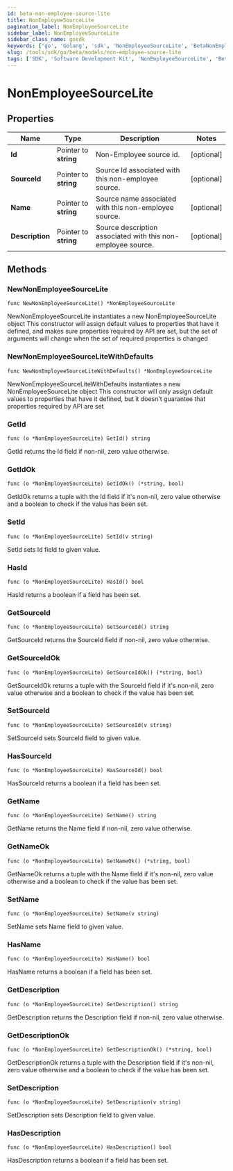 ```yaml
---
id: beta-non-employee-source-lite
title: NonEmployeeSourceLite
pagination_label: NonEmployeeSourceLite
sidebar_label: NonEmployeeSourceLite
sidebar_class_name: gosdk
keywords: ['go', 'Golang', 'sdk', 'NonEmployeeSourceLite', 'BetaNonEmployeeSourceLite'] 
slug: /tools/sdk/go/beta/models/non-employee-source-lite
tags: ['SDK', 'Software Development Kit', 'NonEmployeeSourceLite', 'BetaNonEmployeeSourceLite']
---
```


# NonEmployeeSourceLite

## Properties

Name | Type | Description | Notes
------------ | ------------- | ------------- | -------------
**Id** | Pointer to **string** | Non-Employee source id. | [optional] 
**SourceId** | Pointer to **string** | Source Id associated with this non-employee source. | [optional] 
**Name** | Pointer to **string** | Source name associated with this non-employee source. | [optional] 
**Description** | Pointer to **string** | Source description associated with this non-employee source. | [optional] 

## Methods

### NewNonEmployeeSourceLite

`func NewNonEmployeeSourceLite() *NonEmployeeSourceLite`

NewNonEmployeeSourceLite instantiates a new NonEmployeeSourceLite object
This constructor will assign default values to properties that have it defined,
and makes sure properties required by API are set, but the set of arguments
will change when the set of required properties is changed

### NewNonEmployeeSourceLiteWithDefaults

`func NewNonEmployeeSourceLiteWithDefaults() *NonEmployeeSourceLite`

NewNonEmployeeSourceLiteWithDefaults instantiates a new NonEmployeeSourceLite object
This constructor will only assign default values to properties that have it defined,
but it doesn't guarantee that properties required by API are set

### GetId

`func (o *NonEmployeeSourceLite) GetId() string`

GetId returns the Id field if non-nil, zero value otherwise.

### GetIdOk

`func (o *NonEmployeeSourceLite) GetIdOk() (*string, bool)`

GetIdOk returns a tuple with the Id field if it's non-nil, zero value otherwise
and a boolean to check if the value has been set.

### SetId

`func (o *NonEmployeeSourceLite) SetId(v string)`

SetId sets Id field to given value.

### HasId

`func (o *NonEmployeeSourceLite) HasId() bool`

HasId returns a boolean if a field has been set.

### GetSourceId

`func (o *NonEmployeeSourceLite) GetSourceId() string`

GetSourceId returns the SourceId field if non-nil, zero value otherwise.

### GetSourceIdOk

`func (o *NonEmployeeSourceLite) GetSourceIdOk() (*string, bool)`

GetSourceIdOk returns a tuple with the SourceId field if it's non-nil, zero value otherwise
and a boolean to check if the value has been set.

### SetSourceId

`func (o *NonEmployeeSourceLite) SetSourceId(v string)`

SetSourceId sets SourceId field to given value.

### HasSourceId

`func (o *NonEmployeeSourceLite) HasSourceId() bool`

HasSourceId returns a boolean if a field has been set.

### GetName

`func (o *NonEmployeeSourceLite) GetName() string`

GetName returns the Name field if non-nil, zero value otherwise.

### GetNameOk

`func (o *NonEmployeeSourceLite) GetNameOk() (*string, bool)`

GetNameOk returns a tuple with the Name field if it's non-nil, zero value otherwise
and a boolean to check if the value has been set.

### SetName

`func (o *NonEmployeeSourceLite) SetName(v string)`

SetName sets Name field to given value.

### HasName

`func (o *NonEmployeeSourceLite) HasName() bool`

HasName returns a boolean if a field has been set.

### GetDescription

`func (o *NonEmployeeSourceLite) GetDescription() string`

GetDescription returns the Description field if non-nil, zero value otherwise.

### GetDescriptionOk

`func (o *NonEmployeeSourceLite) GetDescriptionOk() (*string, bool)`

GetDescriptionOk returns a tuple with the Description field if it's non-nil, zero value otherwise
and a boolean to check if the value has been set.

### SetDescription

`func (o *NonEmployeeSourceLite) SetDescription(v string)`

SetDescription sets Description field to given value.

### HasDescription

`func (o *NonEmployeeSourceLite) HasDescription() bool`

HasDescription returns a boolean if a field has been set.


